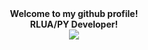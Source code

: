 
<div id="header" align="middle">
  <b>Welcome to my github profile!</b>
  </br>
  <b>RLUA/PY Developer!</b>
</div>

<div id="header" align="middle"><img src="https://dcbadge.vercel.app/api/shield/535908923266301954?style=flat&theme=clean" /></div>
